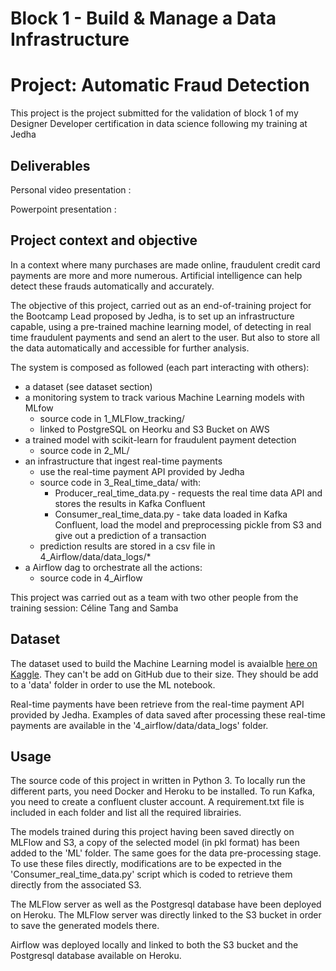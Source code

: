 # Block 1 - Build & Manage a Data Infrastructure
# Project: Automatic Fraud Detection 

  
This project is the project submitted for the validation of block 1 of my Designer Developer certification in data science following my training at Jedha

## Deliverables

Personal video presentation : 

Powerpoint presentation : 

## Project context and objective

In a context where many purchases are made online, fraudulent credit card payments are more and more numerous. Artificial intelligence can help detect these frauds automatically and accurately.

The objective of this project, carried out as an end-of-training project for the Bootcamp Lead proposed by Jedha, is to set up an infrastructure capable, using a pre-trained machine learning model, of detecting in real time fraudulent payments and send an alert to the user. But also to store all the data automatically and accessible for further analysis.

The system is composed as followed (each part interacting with others):
- a dataset (see dataset section)
- a monitoring system to track various Machine Learning models with MLfow
    - source code in 1_MLFlow_tracking/
    - linked to PostgreSQL on Heorku and S3 Bucket on AWS
- a trained model with scikit-learn for fraudulent payment detection
    - source code in 2_ML/
- an infrastructure that ingest real-time payments
    - use the real-time payment API provided by Jedha
    - source code in 3_Real_time_data/ with:
        - Producer_real_time_data.py - requests the real time data API and stores the results in Kafka Confluent
        - Consumer_real_time_data.py - take data loaded in Kafka Confluent, load the model and preprocessing pickle from S3 and give out a prediction of a transaction
    - prediction results are stored in a csv file in 4_Airflow/data/data_logs/*
- a Airflow dag to orchestrate all the actions:
    - source code in 4_Airflow

This project was carried out as a team with two other people from the training session: Céline Tang and Samba

## Dataset

The dataset used to build the Machine Learning model is avaialble [here on Kaggle](https://www.kaggle.com/datasets/kartik2112/fraud-detection).
They can't be add on GitHub due to their size. They should be add to a 'data' folder in order to use the ML notebook.

Real-time payments have been retrieve from the real-time payment API provided by Jedha.
Examples of data saved after processing these real-time payments are available in the '4_airflow/data/data_logs' folder.

## Usage

The source code of this project in written in Python 3.
To locally run the different parts, you need Docker and Heroku to be installed.
To run Kafka, you need to create a confluent cluster account.
A requirement.txt file is included in each folder and list all the required librairies.

The models trained during this project having been saved directly on MLFlow and S3, a copy of the selected model (in pkl format) has been added to the 'ML' folder.
The same goes for the data pre-processing stage.
To use these files directly, modifications are to be expected in the 'Consumer_real_time_data.py' script which is coded to retrieve them directly from the associated S3.

The MLFlow server as well as the Postgresql database have been deployed on Heroku.
The MLFlow server was directly linked to the S3 bucket in order to save the generated models there.

Airflow was deployed locally and linked to both the S3 bucket and the Postgresql database available on Heroku.
